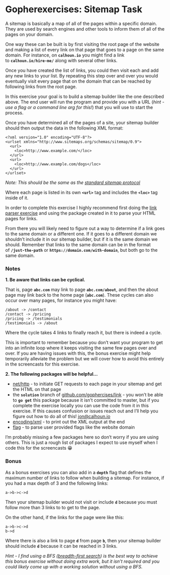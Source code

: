 # Gopherexercises: Sitemap Task

A sitemap is basically a map of all of the pages within a specific domain. They are used by search engines and other tools to inform them of all of the pages on your domain.

One way these can be built is by first visiting the root page of the website and making a list of every link on that page that goes to a page on the same domain. For instance, on **`calhoun.io`** you might find a link to **`calhoun.io/hire-me/`** along with several other links.

Once you have created the list of links, you could then visit each and add any new links to your list. By repeating this step over and over you would eventually visit every page that on the domain that can be reached by following links from the root page.

In this exercise your goal is to build a sitemap builder like the one described above. The end user will run the program and provide you with a URL (*hint - use a flag or a command line arg for this!*) that you will use to start the process.

Once you have determined all of the pages of a site, your sitemap builder should then output the data in the following XML format:

```
<?xml version="1.0" encoding="UTF-8"?>
<urlset xmlns="http://www.sitemaps.org/schemas/sitemap/0.9">
  <url>
    <loc>http://www.example.com/</loc>
  </url>
  <url>
    <loc>http://www.example.com/dogs</loc>
  </url>
</urlset>

```

*Note: This should be the same as the [standard sitemap protocol](https://www.sitemaps.org/index.html)*

Where each page is listed in its own **`<url>`** tag and includes the **`<loc>`** tag inside of it.

In order to complete this exercise I highly recommend first doing the [link parser exercise](https://github.com/gophercises/link) and using the package created in it to parse your HTML pages for links.

From there you will likely need to figure out a way to determine if a link goes to the same domain or a different one. If it goes to a different domain we shouldn’t include it in our sitemap builder, but if it is the same domain we should. Remember that links to the same domain can be in the format of **`/just-the-path`** or **`https://domain.com/with-domain`**, but both go to the same domain.

### **Notes**

**1. Be aware that links can be cyclical.**

That is, page **`abc.com`** may link to page **`abc.com/about`**, and then the about page may link back to the home page (**`abc.com`**). These cycles can also occur over many pages, for instance you might have:

```
/about -> /contact
/contact -> /pricing
/pricing -> /testimonials
/testimonials -> /about

```

Where the cycle takes 4 links to finally reach it, but there is indeed a cycle.

This is important to remember because you don’t want your program to get into an infinite loop where it keeps visiting the same few pages over and over. If you are having issues with this, the bonus exercise might help temporarily alleviate the problem but we will cover how to avoid this entirely in the screencasts for this exercise.

**2. The following packages will be helpful…**

- [net/http](https://golang.org/pkg/net/http/) - to initiate GET requests to each page in your sitemap and get the HTML on that page
- the **`solution`** branch of [github.com/gophercises/link](https://github.com/gophercises/link) - you won’t be able to **`go get`** this package because it isn’t committed to master, but if you complete the exercise locally you can use the code from it in this exercise. If this causes confusion or issues reach out and I’ll help you figure out how to do all of this! [jon@calhoun.io](mailto:jon@calhoun.io)
- [encoding/xml](https://golang.org/pkg/encoding/xml/) - to print out the XML output at the end
- [flag](https://golang.org/pkg/flag/) - to parse user provided flags like the website domain

I’m probably missing a few packages here so don’t worry if you are using others. This is just a rough list of packages I expect to use myself when I code this for the screencasts 😁

### **Bonus**

As a bonus exercises you can also add in a **`depth`** flag that defines the maximum number of links to follow when building a sitemap. For instance, if you had a max depth of 3 and the following links:

```
a->b->c->d

```

Then your sitemap builder would not visit or include **`d`** because you must follow more than 3 links to to get to the page.

On the other hand, if the links for the page were like this:

```
a->b->c->d
b->d

```

Where there is also a link to page **`d`** from page **`b`**, then your sitemap builder should include **`d`** because it can be reached in 3 links.

*Hint - I find using a BFS ([breadth-first search](https://en.wikipedia.org/wiki/Breadth-first_search)) is the best way to achieve this bonus exercise without doing extra work, but it isn’t required and you could likely come up with a working solution without using a BFS.*